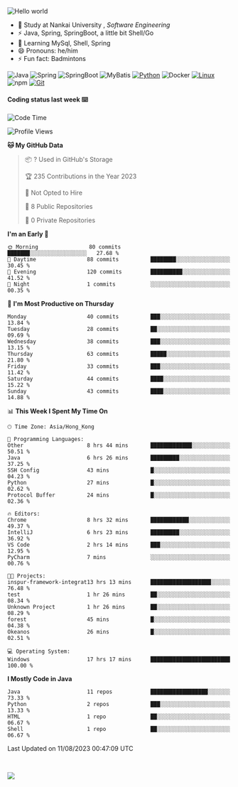 

<img src="https://raw.githubusercontent.com/sagar-viradiya/sagar-viradiya/master/resources/banner.png" alt="Hello world">


<br/>


- 🍻  Study at Nankai University , _Software Engineering_
- ⚡  Java, Spring, SpringBoot, a little bit Shell/Go
- 🌱 Learning MySql, Shell, Spring
- 😄 Pronouns: he/him
- ⚡ Fun fact: Badmintons

![Java](https://img.shields.io/badge/-Java-007396?style=flat-square&logo=java&logoColor=ffffff)
![Spring](https://img.shields.io/badge/-Spring-green)
![SpringBoot](https://img.shields.io/badge/-SpringBoot-green)
![MyBatis](https://img.shields.io/badge/-MyBatis-yellowgreen)
[![Python](https://img.shields.io/badge/-Python-3776AB?style=flat-square&logo=python&logoColor=ffffff)](https://www.python.org/)
![Docker](https://img.shields.io/badge/Docker-2496ED?style=flat-square&logo=docker&logoColor=ffffff)
[![Linux](https://img.shields.io/badge/-Linux-333333?style=flat-square&logo=linux&logoColor=white)](https://www.linuxfoundation.org/)
![npm](https://img.shields.io/badge/-NPM-CB3837?style=flat-square&logo=npm&logoColor=white)
[![Git](https://img.shields.io/badge/-Git-f05032?style=flat-square&logo=git&logoColor=white)](https://git-scm.com/)

#### Coding status last week ⌨️

<!--START_SECTION:waka-->
![Code Time](http://img.shields.io/badge/Code%20Time-408%20hrs%2023%20mins-blue)

![Profile Views](http://img.shields.io/badge/Profile%20Views-0-blue)

**🐱 My GitHub Data** 

> 📦 ? Used in GitHub's Storage 
 > 
> 🏆 235 Contributions in the Year 2023
 > 
> 🚫 Not Opted to Hire
 > 
> 📜 8 Public Repositories 
 > 
> 🔑 0 Private Repositories 
 > 
**I'm an Early 🐤** 

```text
🌞 Morning                80 commits          ███████░░░░░░░░░░░░░░░░░░   27.68 % 
🌆 Daytime                88 commits          ████████░░░░░░░░░░░░░░░░░   30.45 % 
🌃 Evening                120 commits         ██████████░░░░░░░░░░░░░░░   41.52 % 
🌙 Night                  1 commits           ░░░░░░░░░░░░░░░░░░░░░░░░░   00.35 % 
```
📅 **I'm Most Productive on Thursday** 

```text
Monday                   40 commits          ███░░░░░░░░░░░░░░░░░░░░░░   13.84 % 
Tuesday                  28 commits          ██░░░░░░░░░░░░░░░░░░░░░░░   09.69 % 
Wednesday                38 commits          ███░░░░░░░░░░░░░░░░░░░░░░   13.15 % 
Thursday                 63 commits          █████░░░░░░░░░░░░░░░░░░░░   21.80 % 
Friday                   33 commits          ███░░░░░░░░░░░░░░░░░░░░░░   11.42 % 
Saturday                 44 commits          ████░░░░░░░░░░░░░░░░░░░░░   15.22 % 
Sunday                   43 commits          ████░░░░░░░░░░░░░░░░░░░░░   14.88 % 
```


📊 **This Week I Spent My Time On** 

```text
🕑︎ Time Zone: Asia/Hong_Kong

💬 Programming Languages: 
Other                    8 hrs 44 mins       █████████████░░░░░░░░░░░░   50.51 % 
Java                     6 hrs 26 mins       █████████░░░░░░░░░░░░░░░░   37.25 % 
SSH Config               43 mins             █░░░░░░░░░░░░░░░░░░░░░░░░   04.23 % 
Python                   27 mins             █░░░░░░░░░░░░░░░░░░░░░░░░   02.62 % 
Protocol Buffer          24 mins             █░░░░░░░░░░░░░░░░░░░░░░░░   02.36 % 

🔥 Editors: 
Chrome                   8 hrs 32 mins       ████████████░░░░░░░░░░░░░   49.37 % 
IntelliJ                 6 hrs 23 mins       █████████░░░░░░░░░░░░░░░░   36.92 % 
VS Code                  2 hrs 14 mins       ███░░░░░░░░░░░░░░░░░░░░░░   12.95 % 
PyCharm                  7 mins              ░░░░░░░░░░░░░░░░░░░░░░░░░   00.76 % 

🐱‍💻 Projects: 
inspur-framework-integrat13 hrs 13 mins      ███████████████████░░░░░░   76.48 % 
test                     1 hr 26 mins        ██░░░░░░░░░░░░░░░░░░░░░░░   08.34 % 
Unknown Project          1 hr 26 mins        ██░░░░░░░░░░░░░░░░░░░░░░░   08.29 % 
forest                   45 mins             █░░░░░░░░░░░░░░░░░░░░░░░░   04.38 % 
Okeanos                  26 mins             █░░░░░░░░░░░░░░░░░░░░░░░░   02.51 % 

💻 Operating System: 
Windows                  17 hrs 17 mins      █████████████████████████   100.00 % 
```

**I Mostly Code in Java** 

```text
Java                     11 repos            ██████████████████░░░░░░░   73.33 % 
Python                   2 repos             ███░░░░░░░░░░░░░░░░░░░░░░   13.33 % 
HTML                     1 repo              ██░░░░░░░░░░░░░░░░░░░░░░░   06.67 % 
Shell                    1 repo              ██░░░░░░░░░░░░░░░░░░░░░░░   06.67 % 
```




 Last Updated on 11/08/2023 00:47:09 UTC
<!--END_SECTION:waka-->

<br/>

![](https://github-profile-trophy.vercel.app/?username=quincysky&column=7)







